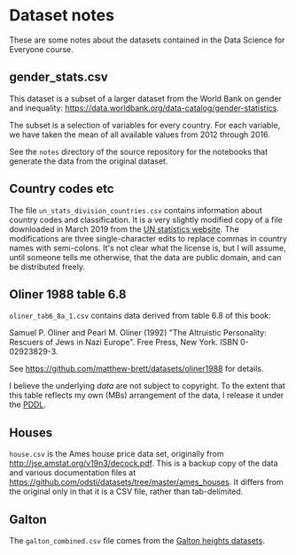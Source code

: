 # Dataset notes

These are some notes about the datasets contained in the Data Science for
Everyone course.

## gender_stats.csv

This dataset is a subset of a larger dataset from the World Bank
on gender and inequality:
<https://data.worldbank.org/data-catalog/gender-statistics>.

The subset is a selection of variables for every country. For
each variable, we have taken the mean of all available values
from 2012 through 2016.

See the `notes` directory of the source repository for the
notebooks that generate the data from the original dataset.

## Country codes etc

The file `un_stats_division_countries.csv` contains information about country
codes and classification. It is a very slightly modified copy of a file
downloaded in March 2019 from the [UN statistics
website](https://unstats.un.org/unsd/methodology/m49/overview).  The
modifications are three single-character edits to replace commas in country
names with semi-colons. It's not clear what the license is, but I will assume,
until someone tells me otherwise, that the data are public domain, and can be
distributed freely.

## Oliner 1988 table 6.8

`oliner_tab6_8a_1.csv` contains data derived from table 6.8 of this book:

Samuel P. Oliner and Pearl M. Oliner (1992) "The Altruistic Personality:
Rescuers of Jews in Nazi Europe". Free Press, New York. ISBN 0-02923829-3.

See <https://github.com/matthew-brett/datasets/oliner1988> for details.

I believe the underlying *data* are not subject to copyright.  To the extent
that this table reflects my own (MBs) arrangement of the data, I release it
under the [PDDL](https://opendatacommons.org/licenses/pddl).

## Houses

`house.csv` is the Ames house price data set, originally from
<http://jse.amstat.org/v19n3/decock.pdf>.  This is a backup copy of the data
and various documentation files at
<https://github.com/odsti/datasets/tree/master/ames_houses>.  It differs from
the original only in that it is a CSV file, rather than tab-delimited.

## Galton

The `galton_combined.csv` file comes from the [Galton heights
datasets](https://github.com/odsti/datasets/tree/regalton/galtons_heights).
